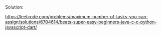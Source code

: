 Solution:


https://leetcode.com/problems/maximum-number-of-tasks-you-can-assign/solutions/6704614/beats-super-easy-beginners-java-c-c-python-javascript-dart/